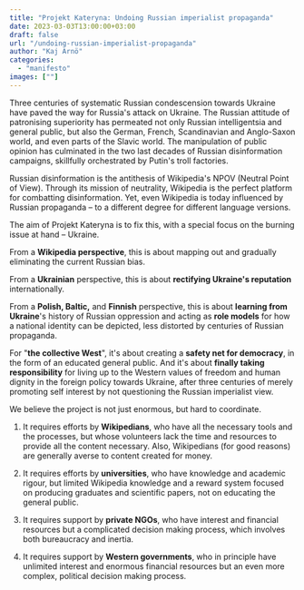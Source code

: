 ```yaml
---
title: "Projekt Kateryna: Undoing Russian imperialist propaganda" 
date: 2023-03-03T13:00:00+03:00
draft: false
url: "/undoing-russian-imperialist-propaganda"
author: "Kaj Arnö"
categories: 
  - "manifesto"
images: [""]
---
```


Three centuries of systematic Russian condescension towards Ukraine have paved the way for Russia's attack on Ukraine. The Russian attitude of patronising superiority has permeated not only Russian intelligentsia and general public, but also the German, French, Scandinavian and Anglo-Saxon world, and even parts of the Slavic world. The manipulation of public opinion has culminated in the two last decades of Russian disinformation campaigns, skillfully orchestrated by Putin's troll factories.

Russian disinformation is the antithesis of Wikipedia's NPOV (Neutral Point of View). Through its mission of neutrality, Wikipedia is the perfect platform for combatting disinformation. Yet, even Wikipedia is today influenced by Russian propaganda – to a different degree for different language versions.

The aim of Projekt Kateryna is to fix this, with a special focus on the burning issue at hand – Ukraine. 

From a **Wikipedia perspective**, this is about mapping out and gradually eliminating the current Russian bias. 

From a **Ukrainian** perspective, this is about **rectifying Ukraine's reputation** internationally. 

From a **Polish, Baltic,** and **Finnish** perspective, this is about **learning from Ukraine**'s history of Russian oppression and acting as **role models** for how a national identity can be depicted, less distorted by centuries of Russian propaganda.

For "**the collective West**", it's about creating a **safety net for democracy**, in the form of an educated general public. And it's about **finally taking responsibility** for living up to the Western values of freedom and human dignity in the foreign policy towards Ukraine, after three centuries of merely promoting self interest by not questioning the Russian imperialist view. 

We believe the project is not just enormous, but hard to coordinate. 

1. It requires efforts by **Wikipedians**, who have all the necessary tools and the processes, but whose volunteers lack the time and resources to provide all the content necessary. Also, Wikipedians (for good reasons) are generally averse to content created for money.

2. It requires efforts by **universities**, who have knowledge and academic rigour, but limited Wikipedia knowledge and a reward system focused on producing graduates and scientific papers, not on educating the general public. 

3. It requires support by **private NGOs**, who have interest and financial resources but a complicated decision making process, which involves both bureaucracy and inertia.

4. It requires support by **Western governments**, who in principle have unlimited interest and enormous financial resources but an even more complex, political decision making process. 
